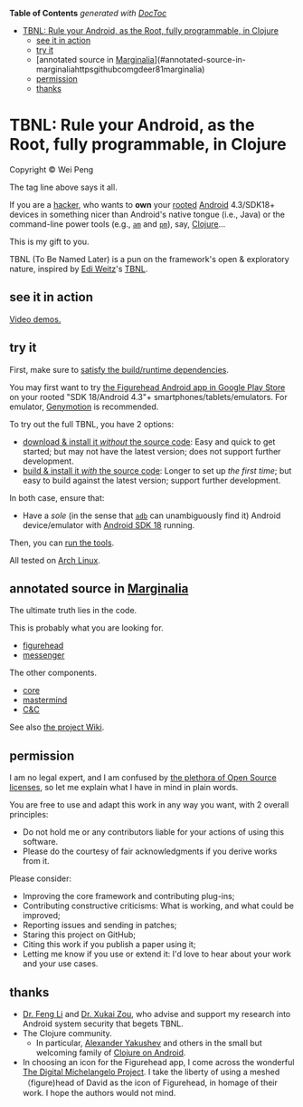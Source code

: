 <!-- START doctoc generated TOC please keep comment here to allow auto update -->
<!-- DON'T EDIT THIS SECTION, INSTEAD RE-RUN doctoc TO UPDATE -->
**Table of Contents**  *generated with [DocToc](http://doctoc.herokuapp.com/)*

- [TBNL: Rule your Android, as the Root, fully programmable, in Clojure ](#tbnl-rule-your-android-as-the-root-fully-programmable-in-clojure)
	- [see it in action](#see-it-in-action)
	- [try it](#try-it)
	- [annotated source in [Marginalia](https://github.com/gdeer81/marginalia)](#annotated-source-in-marginaliahttpsgithubcomgdeer81marginalia)
	- [permission](#permission)
	- [thanks](#thanks)

<!-- END doctoc generated TOC please keep comment here to allow auto update -->

TBNL: Rule your Android, as the Root, fully programmable, in Clojure 
=====
Copyright &copy; Wei Peng

The tag line above says it all. 

If you are a [hacker](https://en.wikipedia.org/wiki/Hacker_(programmer_subculture)), who wants to **own** your [rooted](http://www.androidcentral.com/root) [Android](http://www.android.com/) 4.3/SDK18+ devices in something nicer than Android's native tongue (i.e., Java) or the command-line power tools (e.g., [`am`](https://developer.android.com/tools/help/adb.html#am) and [`pm`](https://developer.android.com/tools/help/adb.html#pm)), say, [Clojure](http://clojure.org/)...

This is my gift to you.

TBNL (To Be Named Later) is a pun on the framework's open & exploratory nature, inspired by [Edi Weitz](http://weitz.de/)'s [TBNL](http://weitz.de/tbnl/).

see it in action
-----

[Video demos.](https://github.com/pw4ever/tbnl/wiki/demos)

try it
-----

First, make sure to [satisfy the build/runtime dependencies](https://github.com/pw4ever/tbnl/wiki/try-it-out#dependencies).

You may first want to try [the Figurehead Android app in Google Play Store](https://play.google.com/store/apps/details?id=figurehead.ui) on your rooted "SDK 18/Android 4.3"+ smartphones/tablets/emulators. For emulator, [Genymotion](http://www.genymotion.com/) is recommended.

To try out the full TBNL, you have 2 options:

* [download & install it *without* the source code](https://github.com/pw4ever/tbnl/wiki/try-it-out#without-source): Easy and quick to get started; but may not have the latest version; does not support further development.
* [build & install it *with* the source code](https://github.com/pw4ever/tbnl/wiki/try-it-out#with-source): Longer to set up *the first time*; but easy to build against the latest version; support further development.

In both case, ensure that:
* Have a *sole* (in the sense that [`adb`](https://developer.android.com/tools/help/adb.html) can unambiguously find it) Android device/emulator with [Android SDK 18](https://developer.android.com/about/versions/android-4.3.html) running.
 
Then, you can [run the tools](https://github.com/pw4ever/tbnl/wiki/try-it-out#running-tbnl).

All tested on [Arch Linux](https://www.archlinux.org/).

annotated source in [Marginalia](https://github.com/gdeer81/marginalia)
-----

The ultimate truth lies in the code.

This is probably what you are looking for.
* [figurehead][figurehead] 
* [messenger][messenger] 

The other components.
* [core][core] 
* [mastermind][mastermind]
* [C\&C][cnc]

See also [the project Wiki](https://github.com/pw4ever/tbnl/wiki).

permission
-----

I am no legal expert, and I am confused by [the plethora of Open Source licenses](https://en.wikipedia.org/wiki/Comparison_of_free_and_open-source_software_licenses), so let me explain what I have in mind in plain words.

You are free to use and adapt this work in any way you want, with 2 overall principles:
* Do not hold me or any contributors liable for your actions of using this software.
* Please do the courtesy of fair acknowledgments if you derive works from it.

Please consider:
* Improving the core framework and contributing plug-ins;
* Contributing constructive criticisms: What is working, and what could be improved;
* Reporting issues and sending in patches;
* Staring this project on GitHub;
* Citing this work if you publish a paper using it;
* Letting me know if you use or extend it: I'd love to hear about your work and your use cases.

thanks
-----
* [Dr. Feng Li](http://www.engr.iupui.edu/~fengli/) and [Dr. Xukai Zou](http://cs.iupui.edu/~xkzou/), who advise and support my research into Android system security that begets TBNL.
* The Clojure community.
  * In particular, [Alexander Yakushev](https://github.com/alexander-yakushev) and others in the small but welcoming family of [Clojure on Android](http://clojure-android.info/).
* In choosing an icon for the Figurehead app, I come across the wonderful [The Digital Michelangelo Project](http://graphics.stanford.edu/projects/mich/). I take the liberty of using a meshed（figure)head of David as the icon of Figurehead, in homage of their work. I hope the authors would not mind.

[core]: https://pw4ever.github.io/tbnl/common/tbnl.core/docs/uberdoc.html "core API"
[mastermind]: https://pw4ever.github.io/tbnl/common/tbnl.core/docs/uberdoc.html "annotated source code of mastermind"
[cnc]: https://pw4ever.github.io/tbnl/host-side-tools/tbnl.cnc/docs/uberdoc.html "annotated source of C\&C"
[figurehead]: https://pw4ever.github.io/tbnl/guest-side-tools/tbnl.figurehead/docs/uberdoc.html "annotated source of figurehead"
[messenger]: https://pw4ever.github.io/tbnl/guest-side-tools/tbnl.messenger/docs/uberdoc.html "annotated source of messenger"
